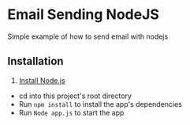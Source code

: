 # Email Sending NodeJS

Simple example of how to send email with nodejs

## Installation

1. [Install Node.js][]
+ cd into this project's root directory
+ Run `npm install` to install the app's dependencies
+ Run `Node app.js` to start the app

[Install Node.js]: https://nodejs.org/en/download/


